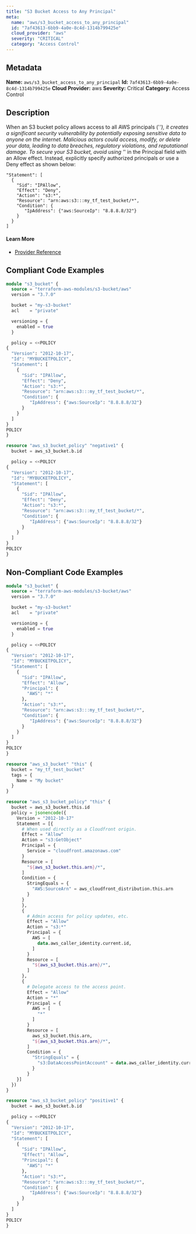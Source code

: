 ```yaml
---
title: "S3 Bucket Access to Any Principal"
meta:
  name: "aws/s3_bucket_access_to_any_principal"
  id: "7af43613-6bb9-4a0e-8c4d-1314b799425e"
  cloud_provider: "aws"
  severity: "CRITICAL"
  category: "Access Control"
---
```

## Metadata
**Name:** `aws/s3_bucket_access_to_any_principal`
**Id:** `7af43613-6bb9-4a0e-8c4d-1314b799425e`
**Cloud Provider:** aws
**Severity:** Critical
**Category:** Access Control
## Description
When an S3 bucket policy allows access to all AWS principals ('*'), it creates a significant security vulnerability by potentially exposing sensitive data to anyone on the internet. Malicious actors could access, modify, or delete your data, leading to data breaches, regulatory violations, and reputational damage. To secure your S3 bucket, avoid using '*' in the Principal field with an Allow effect. Instead, explicitly specify authorized principals or use a Deny effect as shown below:

```
"Statement": [
  {
    "Sid": "IPAllow",
    "Effect": "Deny",
    "Action": "s3:*",
    "Resource": "arn:aws:s3:::my_tf_test_bucket/*",
    "Condition": {
       "IpAddress": {"aws:SourceIp": "8.8.8.8/32"}
    }
  }
]
```

#### Learn More

 - [Provider Reference](https://registry.terraform.io/providers/hashicorp/aws/latest/docs/resources/s3_bucket_policy)


## Compliant Code Examples
```terraform
module "s3_bucket" {
  source = "terraform-aws-modules/s3-bucket/aws"
  version = "3.7.0"

  bucket = "my-s3-bucket"
  acl    = "private"

  versioning = {
    enabled = true
  }

  policy = <<POLICY
{
  "Version": "2012-10-17",
  "Id": "MYBUCKETPOLICY",
  "Statement": [
    {
      "Sid": "IPAllow",
      "Effect": "Deny",
      "Action": "s3:*",
      "Resource": "arn:aws:s3:::my_tf_test_bucket/*",
      "Condition": {
         "IpAddress": {"aws:SourceIp": "8.8.8.8/32"}
      }
    }
  ]
}
POLICY
}

```

```terraform
resource "aws_s3_bucket_policy" "negative1" {
  bucket = aws_s3_bucket.b.id

  policy = <<POLICY
{
  "Version": "2012-10-17",
  "Id": "MYBUCKETPOLICY",
  "Statement": [
    {
      "Sid": "IPAllow",
      "Effect": "Deny",
      "Action": "s3:*",
      "Resource": "arn:aws:s3:::my_tf_test_bucket/*",
      "Condition": {
         "IpAddress": {"aws:SourceIp": "8.8.8.8/32"}
      }
    }
  ]
}
POLICY
}

```
## Non-Compliant Code Examples
```terraform
module "s3_bucket" {
  source = "terraform-aws-modules/s3-bucket/aws"
  version = "3.7.0"

  bucket = "my-s3-bucket"
  acl    = "private"

  versioning = {
    enabled = true
  }

  policy = <<POLICY
{
  "Version": "2012-10-17",
  "Id": "MYBUCKETPOLICY",
  "Statement": [
    {
      "Sid": "IPAllow",
      "Effect": "Allow",
      "Principal": {
        "AWS": "*"
      },
      "Action": "s3:*",
      "Resource": "arn:aws:s3:::my_tf_test_bucket/*",
      "Condition": {
         "IpAddress": {"aws:SourceIp": "8.8.8.8/32"}
      }
    }
  ]
}
POLICY
}

```

```terraform
resource "aws_s3_bucket" "this" {
  bucket = "my_tf_test_bucket"
  tags = {
    Name = "My bucket"
  }
}

resource "aws_s3_bucket_policy" "this" {
  bucket = aws_s3_bucket.this.id
  policy = jsonencode({
    Version = "2012-10-17"
    Statement = [{
      # When used directly as a Cloudfront origin.
      Effect = "Allow"
      Action = "s3:GetObject"
      Principal = {
        Service = "cloudfront.amazonaws.com"
      }
      Resource = [
        "${aws_s3_bucket.this.arn}/*",
      ]
      Condition = {
        StringEquals = {
          "AWS:SourceArn" = aws_cloudfront_distribution.this.arn
        }
      }
      },
      {
        # Admin access for policy updates, etc.
        Effect = "Allow"
        Action = "s3:*"
        Principal = {
          AWS = [
            data.aws_caller_identity.current.id,
          ]
        }
        Resource = [
          "${aws_s3_bucket.this.arn}/*",
        ]
      },
      {
        # Delegate access to the access point.
        Effect = "Allow"
        Action = "*"
        Principal = {
          AWS = [
            "*"
          ]
        }
        Resource = [
          aws_s3_bucket.this.arn,
          "${aws_s3_bucket.this.arn}/*",
        ]
        Condition = {
          "StringEquals" = {
            "s3:DataAccessPointAccount" = data.aws_caller_identity.current.account_id
          }
        }
    }]
  })
}

```

```terraform
resource "aws_s3_bucket_policy" "positive1" {
  bucket = aws_s3_bucket.b.id

  policy = <<POLICY
{
  "Version": "2012-10-17",
  "Id": "MYBUCKETPOLICY",
  "Statement": [
    {
      "Sid": "IPAllow",
      "Effect": "Allow",
      "Principal": {
        "AWS": "*"
      },
      "Action": "s3:*",
      "Resource": "arn:aws:s3:::my_tf_test_bucket/*",
      "Condition": {
         "IpAddress": {"aws:SourceIp": "8.8.8.8/32"}
      }
    }
  ]
}
POLICY
}

```